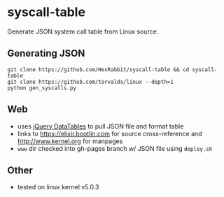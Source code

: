 # syscall-table

Generate JSON system call table from Linux source.

## Generating JSON
```
git clone https://github.com/HexRabbit/syscall-table && cd syscall-table
git clone https://github.com/torvalds/linux --depth=1
python gen_syscalls.py
```

## Web
* uses [jQuery DataTables](http://datatables.net/) to pull JSON file and format table
* links to https://elixir.bootlin.com for source cross-reference and http://www.kernel.org for manpages
* `www` dir checked into gh-pages branch w/ JSON file using `deploy.sh`

## Other
* tested on linux kernel v5.0.3
